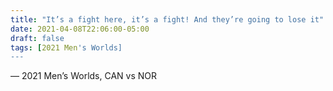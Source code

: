 ```yaml
---
title: "It’s a fight here, it’s a fight! And they’re going to lose it"
date: 2021-04-08T22:06:00-05:00
draft: false
tags: [2021 Men's Worlds]
---
```

— 2021 Men’s Worlds, CAN vs NOR
<!--more--> 


